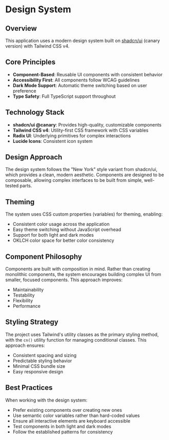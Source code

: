# Design System

## Overview

This application uses a modern design system built on [shadcn/ui](https://ui.shadcn.com/) (canary version) with Tailwind CSS v4.

## Core Principles

- **Component-Based**: Reusable UI components with consistent behavior
- **Accessibility First**: All components follow WCAG guidelines
- **Dark Mode Support**: Automatic theme switching based on user preference
- **Type Safety**: Full TypeScript support throughout

## Technology Stack

- **shadcn/ui @canary**: Provides high-quality, customizable components
- **Tailwind CSS v4**: Utility-first CSS framework with CSS variables
- **Radix UI**: Underlying primitives for complex interactions
- **Lucide Icons**: Consistent icon system

## Design Approach

The design system follows the "New York" style variant from shadcn/ui, which provides a clean, modern aesthetic. Components are designed to be composable, allowing complex interfaces to be built from simple, well-tested parts.

## Theming

The system uses CSS custom properties (variables) for theming, enabling:

- Consistent color usage across the application
- Easy theme switching without JavaScript overhead
- Support for both light and dark modes
- OKLCH color space for better color consistency

## Component Philosophy

Components are built with composition in mind. Rather than creating monolithic components, the system encourages building complex UI from smaller, focused components. This approach improves:

- Maintainability
- Testability
- Flexibility
- Performance

## Styling Strategy

The project uses Tailwind's utility classes as the primary styling method, with the `cn()` utility function for managing conditional classes. This approach ensures:

- Consistent spacing and sizing
- Predictable styling behavior
- Minimal CSS bundle size
- Easy responsive design

## Best Practices

When working with the design system:

- Prefer existing components over creating new ones
- Use semantic color variables rather than hard-coded values
- Ensure all interactive elements are keyboard accessible
- Test components in both light and dark modes
- Follow the established patterns for consistency
